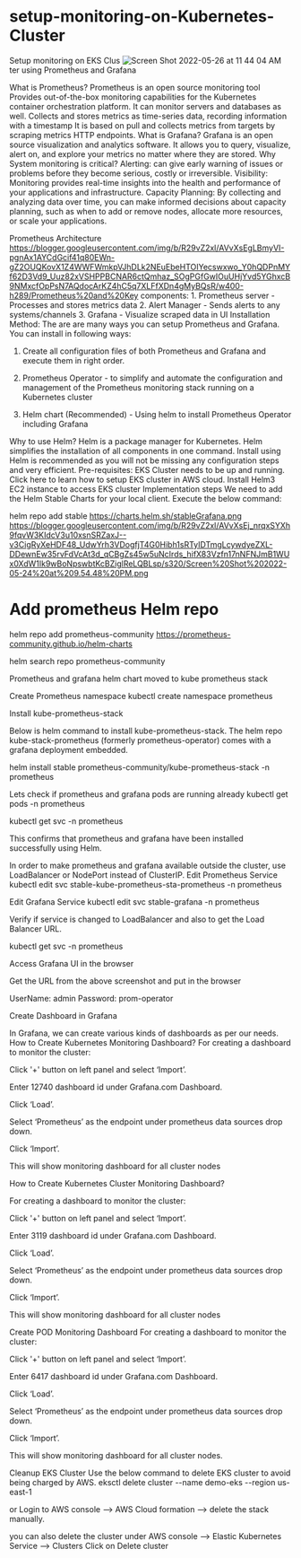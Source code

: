 # setup-monitoring-on-Kubernetes-Cluster
Setup monitoring on EKS Clus
![Screen Shot 2022-05-26 at 11 44 04 AM](https://github.com/vishal9969/setup-monitoring-on-Kubernetes-Cluster/assets/112000540/3bb5a4fc-30a1-43f7-972b-6c74c3b316c2)
ter using Prometheus and Grafana





What is Prometheus?
Prometheus is an open source monitoring tool
Provides out-of-the-box monitoring capabilities for the Kubernetes container orchestration platform. It can monitor servers and databases as well.
Collects and stores metrics as time-series data, recording information with a timestamp 
It is based on pull and collects metrics from targets by scraping metrics HTTP endpoints.
What is Grafana?
Grafana is an open source visualization and analytics software. 
It allows you to query, visualize, alert on, and explore your metrics no matter where they are stored.
Why System monitoring is critical?
Alerting: can give early warning of issues or problems before they become serious, costly or irreversible.
Visibility: Monitoring provides real-time insights into the health and performance of your applications and infrastructure.
Capacity Planning: By collecting and analyzing data over time, you can make informed decisions about capacity planning, such as when to add or remove nodes, allocate more resources, or scale your applications.

Prometheus Architecture
https://blogger.googleusercontent.com/img/b/R29vZ2xl/AVvXsEgLBmyVI-pgnAx1AYCdGcif41q80EWn-gZ2OUQKovX1Z4WWFWmkpVJhDLk2NEuEbeHTOIYecswxwo_Y0hQDPnMYf62D3Vd9_Uuz82xVSHPPBCNAR6ctQmhaz_SOgPGfGwIOuUHjYvd5YGhxcB9NMxcfOpPsN7AQdocArKZ4hC5q7XLFfXDn4gMyBQsR/w400-h289/Prometheus%20and%20Key components:
    1. Prometheus server - Processes and stores metrics data
    2. Alert Manager - Sends alerts to any systems/channels
    3. Grafana - Visualize scraped data in UI
Installation Method:
The are are many ways you can setup Prometheus and Grafana. You can install in following ways:

1. Create all configuration files of both Prometheus and Grafana and execute them in right order.

2. Prometheus Operator - to simplify and automate the configuration and management of the Prometheus monitoring stack running on a Kubernetes cluster

3. Helm chart (Recommended) - Using helm to install Prometheus Operator including Grafana

Why to use Helm?
Helm is a package manager for Kubernetes. Helm simplifies the installation of all components in one command. Install using Helm is recommended as you will not be missing any configuration steps and very efficient. 
Pre-requisites:
EKS Cluster needs to be up and running. Click here to learn how to setup EKS cluster in AWS cloud.
Install Helm3
EC2 instance to access EKS cluster
Implementation steps
We need to add the Helm Stable Charts for your local client. Execute the below command:

helm repo add stable https://charts.helm.sh/stableGrafana.png
https://blogger.googleusercontent.com/img/b/R29vZ2xl/AVvXsEj_nrqxSYXh9fqvW3KIdcV3u10xsnSRZaxJ--v3CigRyXeHDF48_UdwYrh3VDogfjT4G0Hibh1sRTyIDTmgLcywdyeZXL-DDewnEw35rvFdVcAt3d_qCBgZs45w5uNcIrds_hifX83Vzfn17nNFNJmB1WUx0XdW1Ik9wBoNpswbtKcBZiglReLQBLsp/s320/Screen%20Shot%202022-05-24%20at%209.54.48%20PM.png

# Add prometheus Helm repo
helm repo add prometheus-community https://prometheus-community.github.io/helm-charts



helm search repo prometheus-community

Prometheus and grafana helm chart moved to kube prometheus stack


Create Prometheus namespace
kubectl create namespace prometheus


Install kube-prometheus-stack

Below is helm command to install kube-prometheus-stack. The helm repo kube-stack-prometheus (formerly prometheus-operator) comes with a grafana deployment embedded.

helm install stable prometheus-community/kube-prometheus-stack -n prometheus

Lets check if prometheus and grafana pods are running already
kubectl get pods -n prometheus



kubectl get svc -n prometheus



This confirms that prometheus and grafana have been installed successfully using Helm.

In order to make prometheus and grafana available outside the cluster, use LoadBalancer or NodePort instead of ClusterIP.
Edit Prometheus Service
kubectl edit svc stable-kube-prometheus-sta-prometheus -n prometheus


Edit Grafana Service
kubectl edit svc stable-grafana -n prometheus


Verify if service is changed to LoadBalancer and also to get the Load Balancer URL.

kubectl get svc -n prometheus



Access Grafana UI in the browser

Get the URL from the above screenshot and put in the browser



UserName: admin 
Password: prom-operator

Create Dashboard in Grafana

In Grafana, we can create various kinds of dashboards as per our needs.
How to Create Kubernetes Monitoring Dashboard?
For creating a dashboard to monitor the cluster:



Click '+' button on left panel and select ‘Import’.

Enter 12740 dashboard id under Grafana.com Dashboard.

Click ‘Load’.

Select ‘Prometheus’ as the endpoint under prometheus data sources drop down.

Click ‘Import’.



This will show monitoring dashboard for all cluster nodes





How to Create Kubernetes Cluster Monitoring Dashboard?


For creating a dashboard to monitor the cluster:



Click '+' button on left panel and select ‘Import’.

Enter 3119 dashboard id under Grafana.com Dashboard.

Click ‘Load’.

Select ‘Prometheus’ as the endpoint under prometheus data sources drop down.

Click ‘Import’.

This will show monitoring dashboard for all cluster nodes















Create POD Monitoring Dashboard
For creating a dashboard to monitor the cluster:



Click '+' button on left panel and select ‘Import’.

Enter 6417 dashboard id under Grafana.com Dashboard.

Click ‘Load’.

Select ‘Prometheus’ as the endpoint under prometheus data sources drop down.

Click ‘Import’.








This will show monitoring dashboard for all cluster nodes.





Cleanup EKS Cluster
Use the below command to delete EKS cluster to avoid being charged by AWS.
eksctl delete cluster --name demo-eks --region us-east-1

or Login to AWS console --> AWS Cloud formation --> delete the stack manually.

you can also delete the cluster under AWS console --> Elastic Kubernetes Service --> Clusters
Click on Delete cluster


